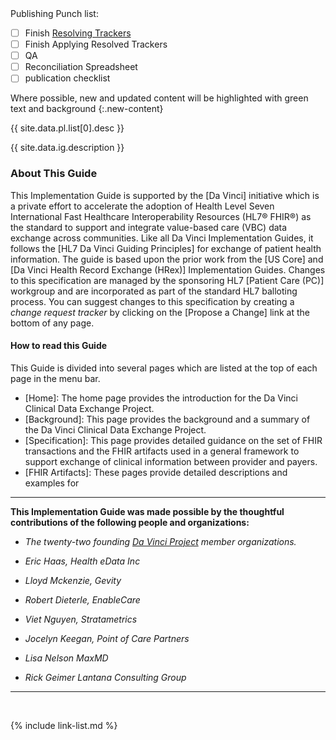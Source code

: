 
<div class="bg-info" markdown="1">
Publishing Punch list:

- [ ] Finish [Resolving Trackers](https://jira.hl7.org/secure/Dashboard.jspa?selectPageId=11801)
- [ ] Finish Applying Resolved Trackers
- [ ] QA
- [ ] Reconciliation Spreadsheet
- [ ] publication checklist

Where possible, new and updated content will be highlighted with green text and background
{:.new-content}

{{ site.data.pl.list[0].desc }}

</div>

{{ site.data.ig.description }}

### About This Guide

This Implementation Guide is supported by the [Da Vinci] initiative which is a private effort to accelerate the adoption of Health Level Seven International Fast Healthcare Interoperability Resources (HL7® FHIR®) as the standard to support and integrate value-based care (VBC) data exchange across communities. Like all Da Vinci Implementation Guides, it follows the [HL7 Da Vinci Guiding Principles] for exchange of patient health information.  The guide is based upon the prior work from the [US Core] and [Da Vinci Health Record Exchange (HRex)] Implementation Guides. Changes to this specification are managed by the sponsoring HL7 [Patient Care (PC)] workgroup and are incorporated as part of the standard HL7 balloting process. You can suggest changes to this specification by creating a *change request tracker* by clicking on the [Propose a Change] link at the bottom of any page.

#### How to read this Guide

This Guide is divided into several pages which are listed at the top of each page in the menu bar.

- [Home]\: The home page provides the introduction for the Da Vinci Clinical Data Exchange Project.
- [Background]\: This page provides the background and a summary of the Da Vinci Clinical Data Exchange Project.
- [Specification]\: This page provides detailed guidance on the set of FHIR transactions and the FHIR artifacts used in a general framework to support exchange of clinical information between provider and payers.
- [FHIR Artifacts]\: These pages provide detailed descriptions and examples for

---

**This Implementation Guide was made possible by the thoughtful contributions of the following people and organizations:**

- *The twenty-two founding [Da Vinci Project](http://www.hl7.org/about/davinci/index.cfm?ref=common) member organizations.*

- *Eric Haas, Health eData Inc*
- *Lloyd Mckenzie, Gevity*
- *Robert Dieterle, EnableCare*
- *Viet Nguyen, Stratametrics*
- *Jocelyn Keegan, Point of Care Partners*
- *Lisa Nelson MaxMD*
- *Rick Geimer Lantana Consulting Group*

---

<br />

{% include link-list.md %}
